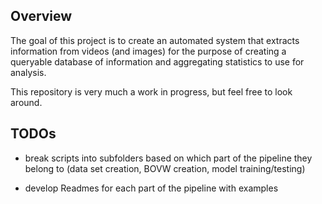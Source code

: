 ## Overview

The goal of this project is to create an automated system that extracts information from videos (and images) for the purpose of creating a queryable database of information and aggregating statistics to use for analysis.

This repository is very much a work in progress, but feel free to look around.

## TODOs

* break scripts into subfolders based on which part of the pipeline they belong to (data set creation, BOVW creation, model training/testing)

* develop Readmes for each part of the pipeline with examples
